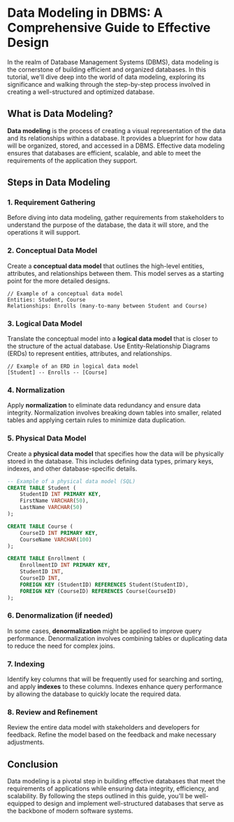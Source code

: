 # Data Modeling in DBMS: A Comprehensive Guide to Effective Design

In the realm of Database Management Systems (DBMS), data modeling is the cornerstone of building efficient and organized databases. In this tutorial, we'll dive deep into the world of data modeling, exploring its significance and walking through the step-by-step process involved in creating a well-structured and optimized database.

## What is Data Modeling?

**Data modeling** is the process of creating a visual representation of the data and its relationships within a database. It provides a blueprint for how data will be organized, stored, and accessed in a DBMS. Effective data modeling ensures that databases are efficient, scalable, and able to meet the requirements of the application they support.

## Steps in Data Modeling

### 1. Requirement Gathering

Before diving into data modeling, gather requirements from stakeholders to understand the purpose of the database, the data it will store, and the operations it will support.

### 2. Conceptual Data Model

Create a **conceptual data model** that outlines the high-level entities, attributes, and relationships between them. This model serves as a starting point for the more detailed designs.

```plaintext
// Example of a conceptual data model
Entities: Student, Course
Relationships: Enrolls (many-to-many between Student and Course)
```

### 3. Logical Data Model

Translate the conceptual model into a **logical data model** that is closer to the structure of the actual database. Use Entity-Relationship Diagrams (ERDs) to represent entities, attributes, and relationships.

```plaintext
// Example of an ERD in logical data model
[Student] -- Enrolls -- [Course]
```

### 4. Normalization

Apply **normalization** to eliminate data redundancy and ensure data integrity. Normalization involves breaking down tables into smaller, related tables and applying certain rules to minimize data duplication.

### 5. Physical Data Model

Create a **physical data model** that specifies how the data will be physically stored in the database. This includes defining data types, primary keys, indexes, and other database-specific details.

```sql
-- Example of a physical data model (SQL)
CREATE TABLE Student (
    StudentID INT PRIMARY KEY,
    FirstName VARCHAR(50),
    LastName VARCHAR(50)
);

CREATE TABLE Course (
    CourseID INT PRIMARY KEY,
    CourseName VARCHAR(100)
);

CREATE TABLE Enrollment (
    EnrollmentID INT PRIMARY KEY,
    StudentID INT,
    CourseID INT,
    FOREIGN KEY (StudentID) REFERENCES Student(StudentID),
    FOREIGN KEY (CourseID) REFERENCES Course(CourseID)
);
```

### 6. Denormalization (if needed)

In some cases, **denormalization** might be applied to improve query performance. Denormalization involves combining tables or duplicating data to reduce the need for complex joins.

### 7. Indexing

Identify key columns that will be frequently used for searching and sorting, and apply **indexes** to these columns. Indexes enhance query performance by allowing the database to quickly locate the required data.

### 8. Review and Refinement

Review the entire data model with stakeholders and developers for feedback. Refine the model based on the feedback and make necessary adjustments.

## Conclusion

Data modeling is a pivotal step in building effective databases that meet the requirements of applications while ensuring data integrity, efficiency, and scalability. By following the steps outlined in this guide, you'll be well-equipped to design and implement well-structured databases that serve as the backbone of modern software systems.